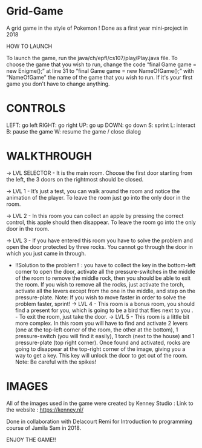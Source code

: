 # Grid-Game
A grid game in the style of Pokemon ! Done as a first year mini-project in 2018

HOW TO LAUNCH

To launch the game, run the java/ch/epfl/cs107/play/Play.java file. 
To choose the game that you wish to run, change the code “final Game game = new Enigme();” at line 31 to “final Game game = new NameOfGame();” with “NameOfGame” the name of the game that you wish to run. If it's your first game you don't have to change anything.

# CONTROLS

LEFT: go left 
RIGHT: go right 
UP: go up 
DOWN: go down 
S: sprint 
L: interact 
B: pause the game 
W: resume the game / close dialog

# WALKTHROUGH

-> LVL SELECTOR - It is the main room. Choose the first door starting from the left, the 3 doors on the rightmost should be closed.

-> LVL 1 - It’s just a test, you can walk around the room and notice the animation of the player. To leave the room just go into the only door in the room.

-> LVL 2 - In this room you can collect an apple by pressing the correct control, this apple should then disappear. To leave the room go into the only door in the room.

-> LVL 3 - If you have entered this room you have to solve the problem and open the door protected by three rocks. You cannot go through the door in which you just came in through. 
  - !!Solution to the problem!! : you have to collect the key in the bottom-left corner to open the door, activate all the pressure-switches in the middle of the room to remove the middle rock, then you should be able to exit the room. If you wish to remove all the rocks, just activate the torch, activate all the levers except from the one in the middle, and step on the pressure-plate. Note: If you wish to move faster in order to solve the problem faster, sprint! -> LVL 4 - This room is a bonus room, you should find a present for you, which is going to be a bird that flies next to you . - To exit the room, just take the door. -> LVL 5 - This room is a little bit more complex. In this room you will have to find and activate 2 levers (one at the top-left corner of the room, the other at the bottom), 1 pressure-switch (you will find it easily), 1 torch (next to the house) and 1 pressure-plate (top right corner). Once found and activated, rocks are going to disappear at the top-right corner of the image, giving you a way to get a key. This key will unlock the door to get out of the room. Note: Be careful with the spikes!

# IMAGES

All of the images used in the game were created by Kenney Studio : Link to the website : https://kenney.nl/

Done in collaboration with Delacourt Remi for Introduction to programming course of Jamila Sam in 2018.

ENJOY THE GAME!!
